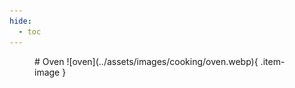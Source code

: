 ```yaml
---
hide:
  - toc
---
```

<figure markdown="1">
# Oven
![oven](../assets/images/cooking/oven.webp){ .item-image }

</figure>